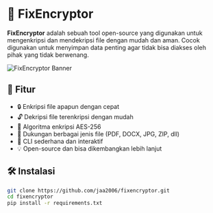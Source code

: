 # 🔐 FixEncryptor

**FixEncryptor** adalah sebuah tool open-source yang digunakan untuk mengenkripsi dan mendekripsi file dengan mudah dan aman. Cocok digunakan untuk menyimpan data penting agar tidak bisa diakses oleh pihak yang tidak berwenang.

![FixEncryptor Banner](https://your-image-url.com/banner.png) <!-- opsional: ganti dengan link banner kamu -->

## 🚀 Fitur

- 🔒 Enkripsi file apapun dengan cepat
- 🔓 Dekripsi file terenkripsi dengan mudah
- 🧠 Algoritma enkripsi AES-256
- 📁 Dukungan berbagai jenis file (PDF, DOCX, JPG, ZIP, dll)
- 🧩 CLI sederhana dan interaktif
- 💡 Open-source dan bisa dikembangkan lebih lanjut

## 🛠️ Instalasi

```bash
git clone https://github.com/jaa2006/fixencryptor.git
cd fixencryptor
pip install -r requirements.txt
